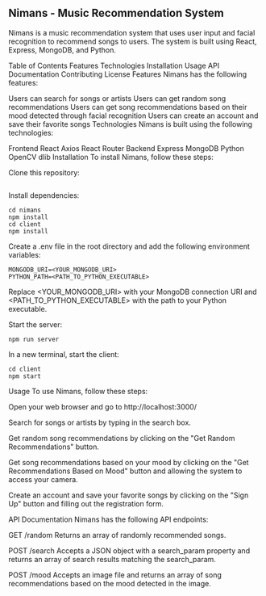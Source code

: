 ## Nimans - Music Recommendation System
Nimans is a music recommendation system that uses user input and facial recognition to recommend songs to users. The system is built using React, Express, MongoDB, and Python.

Table of Contents
Features
Technologies
Installation
Usage
API Documentation
Contributing
License
Features
Nimans has the following features:

Users can search for songs or artists
Users can get random song recommendations
Users can get song recommendations based on their mood detected through facial recognition
Users can create an account and save their favorite songs
Technologies
Nimans is built using the following technologies:

Frontend
React
Axios
React Router
Backend
Express
MongoDB
Python
OpenCV
dlib
Installation
To install Nimans, follow these steps:

Clone this repository:
```git clone https://github.com/<YOUR_USERNAME>/nimans.git
```

Install dependencies:
```
cd nimans
npm install
cd client
npm install
```

Create a .env file in the root directory and add the following environment variables:
```
MONGODB_URI=<YOUR_MONGODB_URI>
PYTHON_PATH=<PATH_TO_PYTHON_EXECUTABLE>
```

Replace <YOUR_MONGODB_URI> with your MongoDB connection URI and <PATH_TO_PYTHON_EXECUTABLE> with the path to your Python executable.

Start the server:

```
npm run server
```

In a new terminal, start the client:
```
cd client
npm start
```

Usage
To use Nimans, follow these steps:

Open your web browser and go to http://localhost:3000/

Search for songs or artists by typing in the search box.

Get random song recommendations by clicking on the "Get Random Recommendations" button.

Get song recommendations based on your mood by clicking on the "Get Recommendations Based on Mood" button and allowing the system to access your camera.

Create an account and save your favorite songs by clicking on the "Sign Up" button and filling out the registration form.

API Documentation
Nimans has the following API endpoints:

GET /random
Returns an array of randomly recommended songs.

POST /search
Accepts a JSON object with a search_param property and returns an array of search results matching the search_param.

POST /mood
Accepts an image file and returns an array of song recommendations based on the mood detected in the image.


